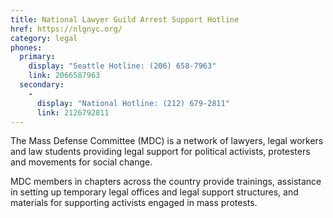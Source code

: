 ```yaml
---
title: National Lawyer Guild Arrest Support Hotline
href: https://nlgnyc.org/
category: legal
phones:
  primary:
    display: "Seattle Hotline: (206) 658-7963"
    link: 2066587963
  secondary:
    -
      display: "National Hotline: (212) 679-2811"
      link: 2126792811
---
```


The Mass Defense Committee (MDC) is a network of lawyers, legal workers and law students providing legal support for political activists, protesters and movements for social change.

MDC members in chapters across the country provide trainings, assistance in setting up temporary legal offices and legal support structures, and materials for supporting activists engaged in mass protests.
